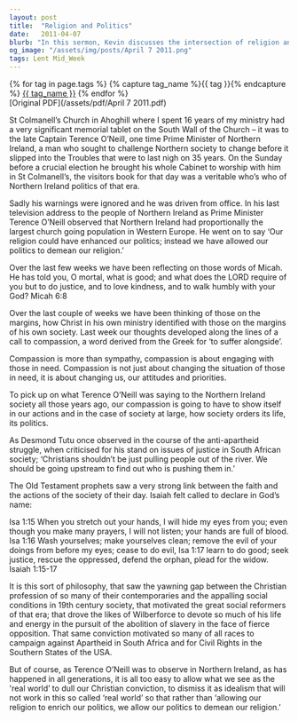 ```yaml
---
layout: post
title:  "Religion and Politics"
date:   2011-04-07
blurb: "In this sermon, Kevin discusses the intersection of religion and politics, using historical examples from Northern Ireland, South Africa, and the USA. He emphasizes the importance of compassion and justice in politics, and warns against letting politics demean religion. The sermon draws on the words of Micah 6:8, urging us to do justice, love kindness, and walk humbly with God."
og_image: "/assets/img/posts/April 7 2011.png"
tags: Lent Mid_Week
---    
```

<div class="tag-pills">
  {% for tag in page.tags %}
    {% capture tag_name %}{{ tag }}{% endcapture %}
    <a href="{{ site.baseurl }}/tag/{{ tag_name | slugify }}" class="tag-pill">{{ tag_name }}</a>
  {% endfor %}
</div>
[Original PDF](/assets/pdf/April 7 2011.pdf)

St Colmanell’s Church in Ahoghill where I spent 16 years of my ministry had a very significant memorial tablet on the South Wall of the Church – it was to the late Captain Terence O’Neill, one time Prime Minister of Northern Ireland, a man who sought to challenge Northern society to change before it slipped into the Troubles that were to last nigh on 35 years. On the Sunday before a crucial election he brought his whole Cabinet to worship with him in St Colmanell’s, the visitors book for that day was a veritable who’s who of Northern Ireland politics of that era.

Sadly his warnings were ignored and he was driven from office. In his last television address to the people of Northern Ireland as Prime Minister Terence O’Neill observed that Northern Ireland had proportionally the largest church going population in Western Europe. He went on to say ‘Our religion could have enhanced our politics; instead we have allowed our politics to demean our religion.’

Over the last few weeks we have been reflecting on those words of Micah. He has told you, O mortal, what is good; and what does the LORD require of you but to do justice, and to love kindness, and to walk humbly with your God? Micah 6:8

Over the last couple of weeks we have been thinking of those on the margins, how Christ in his own ministry identified with those on the margins of his own society. Last week our thoughts developed along the lines of a call to compassion, a word derived from the Greek for ‘to suffer alongside’.

Compassion is more than sympathy, compassion is about engaging with those in need. Compassion is not just about changing the situation of those in need, it is about changing us, our attitudes and priorities.

To pick up on what Terence O’Neill was saying to the Northern Ireland society all those years ago, our compassion is going to have to show itself in our actions and in the case of society at large, how society orders its life, its politics.

As Desmond Tutu once observed in the course of the anti-apartheid struggle, when criticised for his stand on issues of justice in South African society; ‘Christians shouldn’t be just pulling people out of the river. We should be going upstream to find out who is pushing them in.’

The Old Testament prophets saw a very strong link between the faith and the actions of the society of their day. Isaiah felt called to declare in God’s name:

Isa 1:15 When you stretch out your hands, I will hide my eyes from you; even though you make many prayers, I will not listen; your hands are full of blood. Isa 1:16 Wash yourselves; make yourselves clean; remove the evil of your doings from before my eyes; cease to do evil, Isa 1:17 learn to do good; seek justice, rescue the oppressed, defend the orphan, plead for the widow. Isaiah 1:15-17

It is this sort of philosophy, that saw the yawning gap between the Christian profession of so many of their contemporaries and the appalling social conditions in 19th century society, that motivated the great social reformers of that era; that drove the likes of Wilberforce to devote so much of his life and energy in the pursuit of the abolition of slavery in the face of fierce opposition. That same conviction motivated so many of all races to campaign against Apartheid in South Africa and for Civil Rights in the Southern States of the USA.

But of course, as Terence O’Neill was to observe in Northern Ireland, as has happened in all generations, it is all too easy to allow what we see as the 'real world’ to dull our Christian conviction, to dismiss it as idealism that will not work in this so called ‘real world’ so that rather than ‘allowing our religion to enrich our politics, we allow our politics to demean our religion.’
